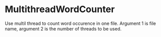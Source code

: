 # MultithreadWordCounter
Use multil thread to count word occurence in one file.
Argument 1 is file name, argument 2 is the number of threads to be used.
